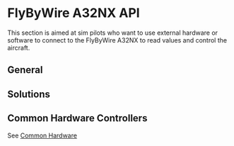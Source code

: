 # FlyByWire A32NX API

This section is aimed at sim pilots who want to use external hardware or software to connect to the FlyByWire A32NX to read values and control the aircraft.

## General


## Solutions


## Common Hardware Controllers

See [Common Hardware](hardware.md)








